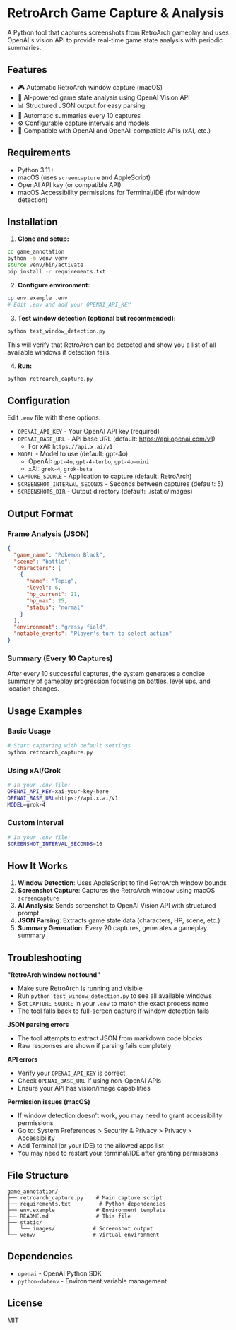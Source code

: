# RetroArch Game Capture & Analysis

A Python tool that captures screenshots from RetroArch gameplay and uses OpenAI's vision API to provide real-time game state analysis with periodic summaries.

## Features

- 🎮 Automatic RetroArch window capture (macOS)
- 🤖 AI-powered game state analysis using OpenAI Vision API
- 📊 Structured JSON output for easy parsing
- 📝 Automatic summaries every 10 captures
- ⚙️ Configurable capture intervals and models
- 🔌 Compatible with OpenAI and OpenAI-compatible APIs (xAI, etc.)

## Requirements

- Python 3.11+
- macOS (uses `screencapture` and AppleScript)
- OpenAI API key (or compatible API)
- macOS Accessibility permissions for Terminal/IDE (for window detection)

## Installation

1. **Clone and setup:**
```bash
cd game_annotation
python -m venv venv
source venv/bin/activate
pip install -r requirements.txt
```

2. **Configure environment:**
```bash
cp env.example .env
# Edit .env and add your OPENAI_API_KEY
```

3. **Test window detection (optional but recommended):**
```bash
python test_window_detection.py
```
This will verify that RetroArch can be detected and show you a list of all available windows if detection fails.

4. **Run:**
```bash
python retroarch_capture.py
```

## Configuration

Edit `.env` file with these options:

- `OPENAI_API_KEY` - Your OpenAI API key (required)
- `OPENAI_BASE_URL` - API base URL (default: https://api.openai.com/v1)
  - For xAI: `https://api.x.ai/v1`
- `MODEL` - Model to use (default: gpt-4o)
  - OpenAI: `gpt-4o`, `gpt-4-turbo`, `gpt-4o-mini`
  - xAI: `grok-4`, `grok-beta`
- `CAPTURE_SOURCE` - Application to capture (default: RetroArch)
- `SCREENSHOT_INTERVAL_SECONDS` - Seconds between captures (default: 5)
- `SCREENSHOTS_DIR` - Output directory (default: ./static/images)

## Output Format

### Frame Analysis (JSON)
```json
{
  "game_name": "Pokemon Black",
  "scene": "battle",
  "characters": [
    {
      "name": "Tepig",
      "level": 6,
      "hp_current": 21,
      "hp_max": 25,
      "status": "normal"
    }
  ],
  "environment": "grassy field",
  "notable_events": "Player's turn to select action"
}
```

### Summary (Every 10 Captures)
After every 10 successful captures, the system generates a concise summary of gameplay progression focusing on battles, level ups, and location changes.

## Usage Examples

### Basic Usage
```bash
# Start capturing with default settings
python retroarch_capture.py
```

### Using xAI/Grok
```bash
# In your .env file:
OPENAI_API_KEY=xai-your-key-here
OPENAI_BASE_URL=https://api.x.ai/v1
MODEL=grok-4
```

### Custom Interval
```bash
# In your .env file:
SCREENSHOT_INTERVAL_SECONDS=10
```

## How It Works

1. **Window Detection**: Uses AppleScript to find RetroArch window bounds
2. **Screenshot Capture**: Captures the RetroArch window using macOS `screencapture`
3. **AI Analysis**: Sends screenshot to OpenAI Vision API with structured prompt
4. **JSON Parsing**: Extracts game state data (characters, HP, scene, etc.)
5. **Summary Generation**: Every 20 captures, generates a gameplay summary

## Troubleshooting

**"RetroArch window not found"**
- Make sure RetroArch is running and visible
- Run `python test_window_detection.py` to see all available windows
- Set `CAPTURE_SOURCE` in your `.env` to match the exact process name
- The tool falls back to full-screen capture if window detection fails

**JSON parsing errors**
- The tool attempts to extract JSON from markdown code blocks
- Raw responses are shown if parsing fails completely

**API errors**
- Verify your `OPENAI_API_KEY` is correct
- Check `OPENAI_BASE_URL` if using non-OpenAI APIs
- Ensure your API has vision/image capabilities

**Permission issues (macOS)**
- If window detection doesn't work, you may need to grant accessibility permissions
- Go to: System Preferences > Security & Privacy > Privacy > Accessibility
- Add Terminal (or your IDE) to the allowed apps list
- You may need to restart your terminal/IDE after granting permissions

## File Structure

```
game_annotation/
├── retroarch_capture.py    # Main capture script
├── requirements.txt         # Python dependencies
├── env.example             # Environment template
├── README.md               # This file
├── static/
│   └── images/            # Screenshot output
└── venv/                  # Virtual environment
```

## Dependencies

- `openai` - OpenAI Python SDK
- `python-dotenv` - Environment variable management

## License

MIT
